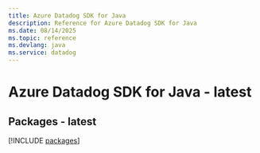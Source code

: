 ```yaml
---
title: Azure Datadog SDK for Java
description: Reference for Azure Datadog SDK for Java
ms.date: 08/14/2025
ms.topic: reference
ms.devlang: java
ms.service: datadog
---
```

# Azure Datadog SDK for Java - latest
## Packages - latest
[!INCLUDE [packages](datadog-index.md)]